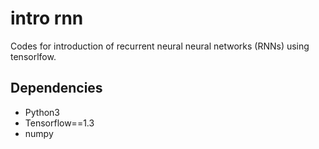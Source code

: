 # intro rnn

Codes for introduction of recurrent neural neural networks (RNNs) using tensorlfow.

## Dependencies

* Python3
* Tensorflow==1.3
* numpy

